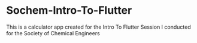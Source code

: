 # Sochem-Intro-To-Flutter
This is a calculator app created for the Intro To Flutter Session I conducted for the Society of Chemical Engineers
